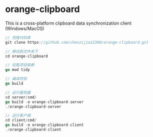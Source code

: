 # orange-clipboard
This is a cross-platform clipboard data synchronization client (Windows/MacOS)

```go
// 克隆代码库
git clone https://github.com/chenzijia12300/orange-clipboard.git

// 移动到文件夹下
cd orange-clipboard

// 拉取项目依赖
go mod tidy

// 编译项目
go build

// 运行服务器
cd server/cmd/
go build -o orange-clipboard-server
./orange-clipboard-server

// 运行客户端
cd client/cmd/
go build -o orange-clipboard-client
./orange-clipboard-client
```

